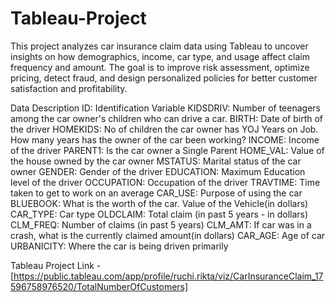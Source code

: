 # Tableau-Project
This project analyzes car insurance claim data using Tableau to uncover insights on how demographics, income, car type, and usage affect claim frequency and amount. The goal is to improve risk assessment, optimize pricing, detect fraud, and design personalized policies for better customer satisfaction and profitability.

Data Description
ID:	Identification Variable
KIDSDRIV:	Number of teenagers among the car owner's children who can drive a car. 
BIRTH:	Date of birth of the driver
HOMEKIDS:	No of children the car owner has
YOJ	Years on Job. How many years has the owner of the car been working?
INCOME:	Income of the driver
PARENT1: Is the car owner a Single Parent
HOME_VAL:	Value of the house owned by the car owner
MSTATUS:	Marital status of the car owner
GENDER:	Gender of the driver
EDUCATION:	Maximum Education level of the driver
OCCUPATION:	Occupation of the driver
TRAVTIME:	Time taken to get to work on an average
CAR_USE:	Purpose of using the car
BLUEBOOK:	What is the worth of the car. Value of the Vehicle(in dollars)
CAR_TYPE:	Car type
OLDCLAIM:	Total claim (in past 5 years - in dollars)
CLM_FREQ:	Number of claims (in past 5 years)
CLM_AMT:	If car was in a crash, what is the currently claimed amount(in dollars)
CAR_AGE:	Age of car
URBANICITY:	Where the car is being driven primarily

Tableau Project Link - [https://public.tableau.com/app/profile/ruchi.rikta/viz/CarInsuranceClaim_17596758976520/TotalNumberOfCustomers]




